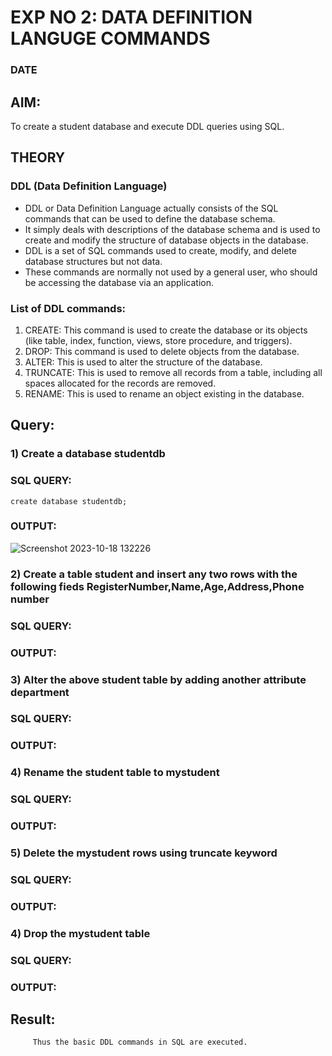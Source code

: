 # EXP NO 2: DATA DEFINITION LANGUGE COMMANDS 
### DATE
## AIM:
To create a student database and execute DDL queries using SQL.


## THEORY
### DDL (Data Definition Language)

* DDL or Data Definition Language actually consists of the SQL commands that can be used to define the database schema.
* It simply deals with descriptions of the database schema and is used to create and modify the structure of database objects in the database.
* DDL is a set of SQL commands used to create, modify, and delete database structures but not data.
* These commands are normally not used by a general user, who should be accessing the database via an application.

 
### List of DDL commands: 
1. CREATE: This command is used to create the database or its objects (like table, index, function, views, store procedure, and triggers).
2. DROP: This command is used to delete objects from the database.
3. ALTER: This is used to alter the structure of the database.
4. TRUNCATE: This is used to remove all records from a table, including all spaces allocated for the records are removed.
5. RENAME: This is used to rename an object existing in the database.

## Query:
### 1) Create a database studentdb

### SQL QUERY:
```
create database studentdb;
```
### OUTPUT:
![Screenshot 2023-10-18 132226](https://github.com/DrUmaRaniV/DBMS/assets/115525361/d999a5bf-ed8b-465e-9330-d9c811a5c93f)


### 2) Create a table student  and insert any two rows with the following fieds RegisterNumber,Name,Age,Address,Phone number

### SQL QUERY: 


### OUTPUT:

### 3) Alter the above student table by adding another attribute department

### SQL QUERY: 

### OUTPUT:

### 4) Rename the student table to mystudent

### SQL QUERY: 



### OUTPUT:

### 5) Delete the mystudent rows using truncate keyword

### SQL QUERY: 


### OUTPUT:
### 4) Drop the mystudent table
 
### SQL QUERY: 


### OUTPUT:








## Result:
         Thus the basic DDL commands in SQL are executed. 


